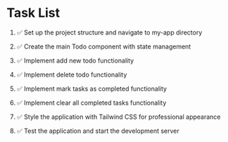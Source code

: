 # Task List

1. ✅ Set up the project structure and navigate to my-app directory

2. ✅ Create the main Todo component with state management

3. ✅ Implement add new todo functionality

4. ✅ Implement delete todo functionality

5. ✅ Implement mark tasks as completed functionality

6. ✅ Implement clear all completed tasks functionality

7. ✅ Style the application with Tailwind CSS for professional appearance

8. ✅ Test the application and start the development server


